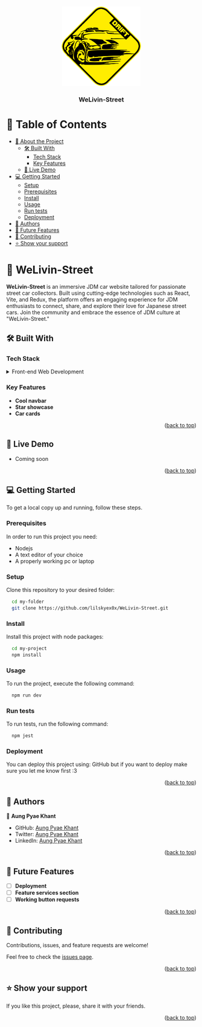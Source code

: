 <a name="readme-top"></a>

<div align="center">
  <img src="logo copy.png" alt="logo" width="210"  height="auto" />
  <br/>

  <h3><b>WeLivin-Street</b></h3>

</div>

# 📗 Table of Contents

- [📖 About the Project](#about-project)
  - [🛠 Built With](#built-with)
    - [Tech Stack](#tech-stack)
    - [Key Features](#key-features)
  - [🚀 Live Demo](#live-demo)
- [💻 Getting Started](#getting-started)
  - [Setup](#setup)
  - [Prerequisites](#prerequisites)
  - [Install](#install)
  - [Usage](#usage)
  - [Run tests](#run-tests)
  - [Deployment](#deployment)
- [👥 Authors](#authors)
- [🔭 Future Features](#future-features)
- [🤝 Contributing](#contributing)
- [⭐️ Show your support](#support)

# 📖 WeLivin-Street <a name="about-project"></a>

**WeLivin-Street** is an immersive JDM car website tailored for passionate street car collectors. Built using cutting-edge technologies such as React, Vite, and Redux, the platform offers an engaging experience for JDM enthusiasts to connect, share, and explore their love for Japanese street cars. Join the community and embrace the essence of JDM culture at "WeLivin-Street."

## 🛠 Built With <a name="built-with"></a>

### Tech Stack <a name="tech-stack"></a>

<details>
  <summary>Front-end Web Development</summary>
  <ul>
    <li><a href="https://reactjs.org/">React.js</a></li>
  </ul>
</details>

### Key Features <a name="key-features"></a>

- **Cool navbar**
- **Star showcase**
- **Car cards**

<p align="right">(<a href="#readme-top">back to top</a>)</p>

## 🚀 Live Demo <a name="live-demo"></a>

- Coming soon

<p align="right">(<a href="#readme-top">back to top</a>)</p>

## 💻 Getting Started <a name="getting-started"></a>

To get a local copy up and running, follow these steps.

### Prerequisites

In order to run this project you need:

- Nodejs
- A text editor of your choice
- A properly working pc or laptop

### Setup

Clone this repository to your desired folder:

```sh
  cd my-folder
  git clone https://github.com/lilskyex0x/WeLivin-Street.git
```


### Install

Install this project with node packages:

```sh
  cd my-project
  npm install
```

### Usage

To run the project, execute the following command:

```sh
  npm run dev
```

### Run tests

To run tests, run the following command:

```sh
  npm jest
```

### Deployment

You can deploy this project using: GitHub but if you want to deploy make sure you let me know first :3

<p align="right">(<a href="#readme-top">back to top</a>)</p>

## 👥 Authors <a name="authors"></a>

👤 **Aung Pyae Khant**

- GitHub: [Aung Pyae Khant](https://github.com/lilskyex0x)
- Twitter: [Aung Pyae Khant](https://twitter.com/LilSn0w45)
- LinkedIn: [Aung Pyae Khant](https://linkedin.com/in/aung-pyae-khant-932342251)

<p align="right">(<a href="#readme-top">back to top</a>)</p>

## 🔭 Future Features <a name="future-features"></a>

- [ ] **Deployment**
- [ ] **Feature services section**
- [ ] **Working button requests**

<p align="right">(<a href="#readme-top">back to top</a>)</p>

## 🤝 Contributing <a name="contributing"></a>

Contributions, issues, and feature requests are welcome!

Feel free to check the [issues page](../../issues/).

<p align="right">(<a href="#readme-top">back to top</a>)</p>

## ⭐️ Show your support <a name="support"></a>

If you like this project, please, share it with your friends.

<p align="right">(<a href="#readme-top">back to top</a>)</p>
